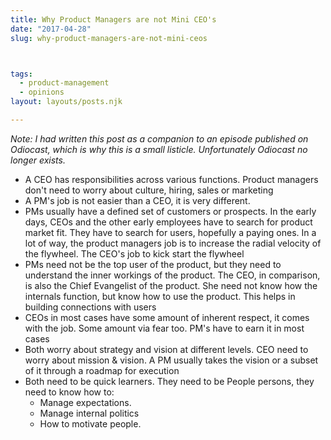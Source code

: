 ```yaml
---
title: Why Product Managers are not Mini CEO's
date: "2017-04-28"
slug: why-product-managers-are-not-mini-ceos



tags: 
  - product-management 
  - opinions
layout: layouts/posts.njk

---
```


_Note: I had written this post as a companion to an episode published on Odiocast, which is why this is a small listicle. Unfortunately Odiocast no longer exists._

- A CEO has responsibilities across various functions. Product managers don't need to worry about culture, hiring, sales or marketing
- A PM's job is not easier than a CEO, it is very different.
- PMs usually have a defined set of customers or prospects. In the early days, CEOs and the other early employees have to search for product market fit. They have to search for users, hopefully a paying ones. In a lot of way, the product managers job is to increase the radial velocity of the flywheel. The CEO's job to kick start the flywheel
- PMs need not be the top user of the product, but they need to understand the inner workings of the product. The CEO, in comparison, is also the Chief Evangelist of the product. She need not know how the internals function, but know how to use the product. This helps in building connections with users
- CEOs in most cases have some amount of inherent respect, it comes with the job. Some amount via fear too. PM's have to earn it in most cases
- Both worry about strategy and vision at different levels. CEO need to worry about mission & vision. A PM usually takes the vision or a subset of it through a roadmap for execution
- Both need to be quick learners. They need to be People persons, they need to know how to:
    - Manage expectations.
    - Manage internal politics
    - How to motivate people.
